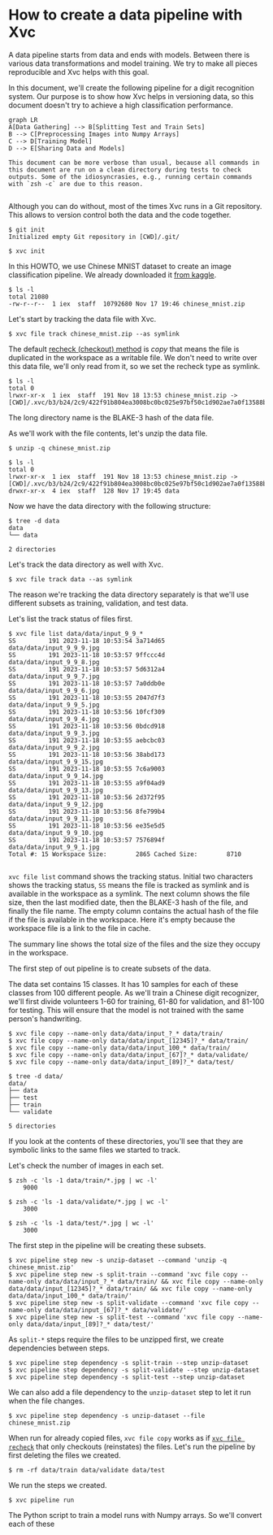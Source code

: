 # How to create a data pipeline with Xvc

A data pipeline starts from data and ends with models. Between there is various data transformations and model training. We try to make all pieces reproducible and Xvc helps with this goal. 

In this document, we'll create the following pipeline for a digit recognition system. Our purpose is to show how Xvc helps in versioning data, so this document doesn't try to achieve a high classification performance. 

```mermaid
graph LR
A[Data Gathering] --> B[Splitting Test and Train Sets]
B --> C[Preprocessing Images into Numpy Arrays]
C --> D[Training Model]
D --> E[Sharing Data and Models]
```


```admonish info
This document can be more verbose than usual, because all commands in this document are run on a clean directory during tests to check outputs. Some of the idiosyncrasies, e.g., running certain commands with `zsh -c` are due to this reason.
```
```
```

Although you can do without, most of the times Xvc runs in a Git repository. This allows to version control both the data and the code together. 
```console
$ git init
Initialized empty Git repository in [CWD]/.git/

$ xvc init
```

In this HOWTO, we use Chinese MNIST dataset to create an image classification pipeline. We already downloaded it [from kaggle](https://www.kaggle.com/datasets/gpreda/chinese-mnist/data). 

```console
$ ls -l
total 21080
-rw-r--r--  1 iex  staff  10792680 Nov 17 19:46 chinese_mnist.zip

```
Let's start by tracking the data file with Xvc.

```console
$ xvc file track chinese_mnist.zip --as symlink

```

The default [recheck (checkout) method](/ref/xvc-file-recheck.md) is _copy_ that means the file is
duplicated in the workspace as a writable file. We don't need to write over this
data file, we'll only read from it, so we set the recheck type as symlink.

```console
$ ls -l
total 0
lrwxr-xr-x  1 iex  staff  191 Nov 18 13:53 chinese_mnist.zip -> [CWD]/.xvc/b3/b24/2c9/422f91b804ea3008bc0bc025e97bf50c1d902ae7a0f13588b84f59023d/0.zip

```

The long directory name is the BLAKE-3 hash of the data file.

As we'll work with the file contents, let's unzip the data file.

```console
$ unzip -q chinese_mnist.zip

$ ls -l
total 0
lrwxr-xr-x  1 iex  staff  191 Nov 18 13:53 chinese_mnist.zip -> [CWD]/.xvc/b3/b24/2c9/422f91b804ea3008bc0bc025e97bf50c1d902ae7a0f13588b84f59023d/0.zip
drwxr-xr-x  4 iex  staff  128 Nov 17 19:45 data

```

Now we have the data directory with the following structure:

```console
$ tree -d data
data
└── data

2 directories

```

Let's track the data directory as well with Xvc.

```console
$ xvc file track data --as symlink
```

The reason we're tracking the data directory separately is that we'll use different subsets as training, validation, and test data. 

Let's list the track status of files first. 

```console
$ xvc file list data/data/input_9_9_*
SS         191 2023-11-18 10:53:54 3a714d65          data/data/input_9_9_9.jpg
SS         191 2023-11-18 10:53:57 9ffccc4d          data/data/input_9_9_8.jpg
SS         191 2023-11-18 10:53:57 5d6312a4          data/data/input_9_9_7.jpg
SS         191 2023-11-18 10:53:57 7a0ddb0e          data/data/input_9_9_6.jpg
SS         191 2023-11-18 10:53:55 2047d7f3          data/data/input_9_9_5.jpg
SS         191 2023-11-18 10:53:56 10fcf309          data/data/input_9_9_4.jpg
SS         191 2023-11-18 10:53:56 0bdcd918          data/data/input_9_9_3.jpg
SS         191 2023-11-18 10:53:55 aebcbc03          data/data/input_9_9_2.jpg
SS         191 2023-11-18 10:53:56 38abd173          data/data/input_9_9_15.jpg
SS         191 2023-11-18 10:53:55 7c6a9003          data/data/input_9_9_14.jpg
SS         191 2023-11-18 10:53:55 a9f04ad9          data/data/input_9_9_13.jpg
SS         191 2023-11-18 10:53:56 2d372f95          data/data/input_9_9_12.jpg
SS         191 2023-11-18 10:53:56 8fe799b4          data/data/input_9_9_11.jpg
SS         191 2023-11-18 10:53:56 ee35e5d5          data/data/input_9_9_10.jpg
SS         191 2023-11-18 10:53:57 7576894f          data/data/input_9_9_1.jpg
Total #: 15 Workspace Size:        2865 Cached Size:        8710


```

`xvc file list` command shows the tracking status. Initial two characters shows
the tracking status, `SS` means the file is tracked as symlink and is available
in the workspace as a symlink. The next column shows the file size, then the
last modified date, then the BLAKE-3 hash of the file, and finally the file
name. The empty column contains the actual hash of the file if the file is
available in the workspace. Here it's empty because the workspace file is a
link to the file in cache.

The summary line shows the total size of the files and the size they occupy in
the workspace.

The first step of out pipeline is to create subsets of the data. 

The data set contains 15 classes. It has 10 samples for each of these classes
from 100 different people. As we'll train a Chinese digit recognizer, we'll
first divide volunteers 1-60 for training, 61-80 for validation, and 81-100 for
testing. This will ensure that the model is not trained with the same person's
handwriting.


```console
$ xvc file copy --name-only data/data/input_?_* data/train/
$ xvc file copy --name-only data/data/input_[12345]?_* data/train/
$ xvc file copy --name-only data/data/input_100_* data/train/
$ xvc file copy --name-only data/data/input_[67]?_* data/validate/
$ xvc file copy --name-only data/data/input_[89]?_* data/test/

$ tree -d data/
data/
├── data
├── test
├── train
└── validate

5 directories

```

If you look at the contents of these directories, you'll see that they are
symbolic links to the same files we started to track. 

Let's check the number of images in each set. 

```console
$ zsh -c 'ls -1 data/train/*.jpg | wc -l'
    9000

$ zsh -c 'ls -1 data/validate/*.jpg | wc -l'
    3000

$ zsh -c 'ls -1 data/test/*.jpg | wc -l'
    3000

```

The first step in the pipeline will be creating these subsets. 

```console
$ xvc pipeline step new -s unzip-dataset --command 'unzip -q chinese_mnist.zip'
$ xvc pipeline step new -s split-train --command 'xvc file copy --name-only data/data/input_?_* data/train/ && xvc file copy --name-only data/data/input_[12345]?_* data/train/ && xvc file copy --name-only data/data/input_100_* data/train/'
$ xvc pipeline step new -s split-validate --command 'xvc file copy --name-only data/data/input_[67]?_* data/validate/'
$ xvc pipeline step new -s split-test --command 'xvc file copy --name-only data/data/input_[89]?_* data/test/'
```

As `split-*` steps require the files to be unzipped first, we create dependencies between steps.

```console
$ xvc pipeline step dependency -s split-train --step unzip-dataset
$ xvc pipeline step dependency -s split-validate --step unzip-dataset
$ xvc pipeline step dependency -s split-test --step unzip-dataset
```

We can also add a file dependency to the `unzip-dataset` step to let it run when the file changes. 

```console
$ xvc pipeline step dependency -s unzip-dataset --file chinese_mnist.zip
```

When run for already copied files, `xvc file copy` works as if [`xvc file
recheck`](/ref/xvc-file-recheck.md) that only checkouts (reinstates) the files.
Let's run the pipeline by first deleting the files we created.

```console
$ rm -rf data/train data/validate data/test
```

We run the steps we created.

```console
$ xvc pipeline run
```

The Python script to train a model runs with Numpy arrays. So we'll convert each of these 
